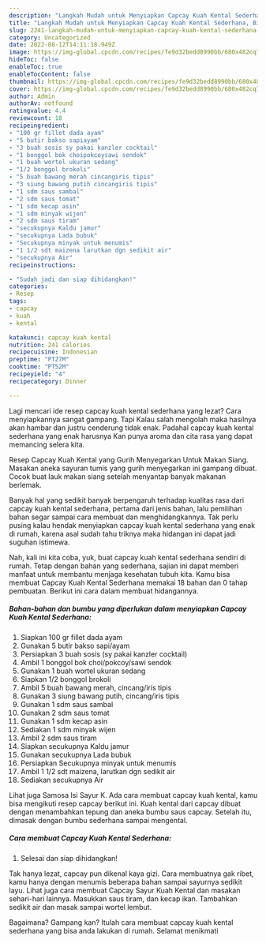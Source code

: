 ```yaml
---
description: "Langkah Mudah untuk Menyiapkan Capcay Kuah Kental Sederhana, Bisa Manjain Lidah"
title: "Langkah Mudah untuk Menyiapkan Capcay Kuah Kental Sederhana, Bisa Manjain Lidah"
slug: 2241-langkah-mudah-untuk-menyiapkan-capcay-kuah-kental-sederhana-bisa-manjain-lidah
category: Uncategorized
date: 2022-08-12T14:11:18.949Z
image: https://img-global.cpcdn.com/recipes/fe9d32bedd8990bb/680x482cq70/capcay-kuah-kental-sederhana-foto-resep-utama.jpg
hideToc: false
enableToc: true
enableTocContent: false
thumbnail: https://img-global.cpcdn.com/recipes/fe9d32bedd8990bb/680x482cq70/capcay-kuah-kental-sederhana-foto-resep-utama.jpg
cover: https://img-global.cpcdn.com/recipes/fe9d32bedd8990bb/680x482cq70/capcay-kuah-kental-sederhana-foto-resep-utama.jpg
author: Admin
authorAv: notfound
ratingvalue: 4.4
reviewcount: 18
recipeingredient:
- "100 gr fillet dada ayam"
- "5 butir bakso sapiayam"
- "3 buah sosis sy pakai kanzler cocktail"
- "1 bonggol bok choipokcoysawi sendok"
- "1 buah wortel ukuran sedang"
- "1/2 bonggol brokoli"
- "5 buah bawang merah cincangiris tipis"
- "3 siung bawang putih cincangiris tipis"
- "1 sdm saus sambal"
- "2 sdm saus tomat"
- "1 sdm kecap asin"
- "1 sdm minyak wijen"
- "2 sdm saus tiram"
- "secukupnya Kaldu jamur"
- "secukupnya Lada bubuk"
- "Secukupnya minyak untuk menumis"
- "1 1/2 sdt maizena larutkan dgn sedikit air"
- "secukupnya Air"
recipeinstructions:

- "Sudah jadi dan siap dihidangkan!"
categories:
- Resep
tags:
- capcay
- kuah
- kental

katakunci: capcay kuah kental 
nutrition: 241 calories
recipecuisine: Indonesian
preptime: "PT27M"
cooktime: "PT52M"
recipeyield: "4"
recipecategory: Dinner

---
```



Lagi mencari ide resep capcay kuah kental sederhana yang lezat? Cara menyiapkannya sangat gampang. Tapi Kalau salah mengolah maka hasilnya akan hambar dan justru cenderung tidak enak. Padahal capcay kuah kental sederhana yang enak harusnya Kan punya aroma dan cita rasa yang dapat memancing selera kita.


Resep Capcay Kuah Kental yang Gurih Menyegarkan Untuk Makan Siang. Masakan aneka sayuran tumis yang gurih menyegarkan ini gampang dibuat. Cocok buat lauk makan siang setelah menyantap banyak makanan berlemak.

Banyak hal yang sedikit banyak berpengaruh terhadap kualitas rasa dari capcay kuah kental sederhana, pertama dari jenis bahan, lalu pemilihan bahan segar sampai cara membuat dan menghidangkannya. Tak perlu pusing kalau hendak menyiapkan capcay kuah kental sederhana yang enak di rumah, karena asal sudah tahu triknya maka hidangan ini dapat jadi suguhan istimewa.


Nah, kali ini kita coba, yuk, buat capcay kuah kental sederhana sendiri di rumah. Tetap dengan bahan yang sederhana, sajian ini dapat memberi manfaat untuk membantu menjaga kesehatan tubuh kita. Kamu bisa membuat Capcay Kuah Kental Sederhana memakai 18 bahan dan 0 tahap pembuatan. Berikut ini cara dalam membuat hidangannya.

<!--inarticleads1-->

##### Bahan-bahan dan bumbu yang diperlukan dalam menyiapkan Capcay Kuah Kental Sederhana:

1. Siapkan 100 gr fillet dada ayam
1. Gunakan 5 butir bakso sapi/ayam
1. Persiapkan 3 buah sosis (sy pakai kanzler cocktail)
1. Ambil 1 bonggol bok choi/pokcoy/sawi sendok
1. Gunakan 1 buah wortel ukuran sedang
1. Siapkan 1/2 bonggol brokoli
1. Ambil 5 buah bawang merah, cincang/iris tipis
1. Gunakan 3 siung bawang putih, cincang/iris tipis
1. Gunakan 1 sdm saus sambal
1. Gunakan 2 sdm saus tomat
1. Gunakan 1 sdm kecap asin
1. Sediakan 1 sdm minyak wijen
1. Ambil 2 sdm saus tiram
1. Siapkan secukupnya Kaldu jamur
1. Gunakan secukupnya Lada bubuk
1. Persiapkan Secukupnya minyak untuk menumis
1. Ambil 1 1/2 sdt maizena, larutkan dgn sedikit air
1. Sediakan secukupnya Air


Lihat juga Samosa Isi Sayur K. Ada cara membuat capcay kuah kental, kamu bisa mengikuti resep capcay berikut ini. Kuah kental dari capcay dibuat dengan menambahkan tepung dan aneka bumbu saus capcay. Setelah itu, dimasak dengan bumbu sederhana sampai mengental. 

<!--inarticleads2-->

##### Cara membuat Capcay Kuah Kental Sederhana:


1. Selesai dan siap dihidangkan!

Tak hanya lezat, capcay pun dikenal kaya gizi. Cara membuatnya gak ribet, kamu hanya dengan menumis beberapa bahan sampai sayurnya sedikit layu. Lihat juga cara membuat Capcay Sayur Kuah Kental dan masakan sehari-hari lainnya. Masukkan saus tiram, dan kecap ikan. Tambahkan sedikit air dan masak sampai wortel lembut. 

Bagaimana? Gampang kan? Itulah cara membuat capcay kuah kental sederhana yang bisa anda lakukan di rumah. Selamat menikmati
